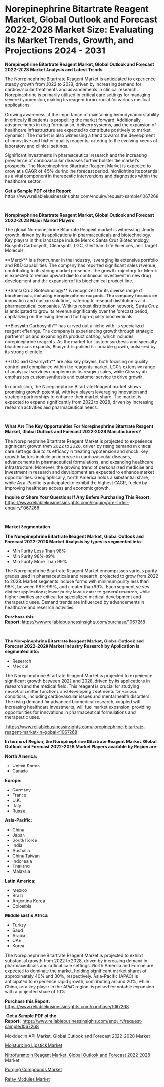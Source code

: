 <p><h1>Norepinephrine Bitartrate Reagent Market, Global Outlook and Forecast 2022-2028 Market Size: Evaluating its Market Trends, Growth, and Projections 2024 - 2031</h1></p><p><strong>Norepinephrine Bitartrate Reagent Market, Global Outlook and Forecast 2022-2028 Market Analysis and Latest Trends</strong></p>
<p><p>The Norepinephrine Bitartrate Reagent Market is anticipated to experience steady growth from 2022 to 2028, driven by increasing demand for cardiovascular treatments and advancements in clinical research. Norepinephrine is primarily utilized in critical care settings for managing severe hypotension, making its reagent form crucial for various medical applications.</p><p>Growing awareness of the importance of maintaining hemodynamic stability in critically ill patients is propelling the market forward. Additionally, advancements in drug formulation, delivery systems, and the expansion of healthcare infrastructure are expected to contribute positively to market dynamics. The market is also witnessing a trend towards the development of innovative and higher-quality reagents, catering to the evolving needs of laboratory and clinical settings.</p><p>Significant investments in pharmaceutical research and the increasing prevalence of cardiovascular diseases further bolster the market’s prospects. The Norepinephrine Bitartrate Reagent Market is expected to grow at a CAGR of 4.5% during the forecast period, highlighting its potential as a vital component in therapeutic interventions and diagnostics within the healthcare sector.</p></p>
<p><strong>Get a Sample PDF of the Report:&nbsp;</strong> <a href="https://www.reliablebusinessinsights.com/enquiry/request-sample/1067268">https://www.reliablebusinessinsights.com/enquiry/request-sample/1067268</a></p>
<p>&nbsp;</p>
<p><strong>Norepinephrine Bitartrate Reagent Market, Global Outlook and Forecast 2022-2028 Major Market Players</strong></p>
<p><p>The global Norepinephrine Bitartrate Reagent market is witnessing steady growth, driven by its applications in pharmaceuticals and biotechnology. Key players in this landscape include Merck, Santa Cruz Biotechnology, Biosynth Carbosynth, Clearsynth, LGC, Glentham Life Sciences, and Target Molecule.</p><p>**Merck** is a frontrunner in the industry, leveraging its extensive portfolio and R&D capabilities. The company has reported significant sales revenue, contributing to its strong market presence. The growth trajectory for Merck is expected to remain upward due to continuous investment in new drug development and the expansion of its biochemical product line.</p><p>**Santa Cruz Biotechnology** is recognized for its diverse range of biochemicals, including norepinephrine reagents. The company focuses on innovation and custom solutions, catering to research institutions and pharmaceutical companies. With its robust distribution network, Santa Cruz is anticipated to grow its revenue significantly over the forecast period, capitalizing on the rising demand for high-quality biochemicals.</p><p>**Biosynth Carbosynth** has carved out a niche with its specialized reagent offerings. The company is experiencing growth through strategic partnerships and expanding its product catalog, which includes norepinephrine reagents. As the market for custom synthesis and specialty biochemicals expands, Biosynth is poised for notable growth, bolstered by its strong clientele.</p><p>**LGC and Clearsynth** are also key players, both focusing on quality control and compliance within the reagents market. LGC’s extensive range of analytical services complements its reagent sales, while Clearsynth emphasizes custom synthesis and customer service to drive growth.</p><p>In conclusion, the Norepinephrine Bitartrate Reagent market shows promising growth potential, with key players leveraging innovation and strategic partnerships to enhance their market share. The market is expected to expand significantly from 2022 to 2028, driven by increasing research activities and pharmaceutical needs.</p></p>
<p>&nbsp;</p>
<p><strong>What Are The Key Opportunities For Norepinephrine Bitartrate Reagent Market, Global Outlook and Forecast 2022-2028 Manufacturers?</strong></p>
<p><p>The Norepinephrine Bitartrate Reagent Market is projected to experience significant growth from 2022 to 2028, driven by rising demand in critical care settings due to its efficacy in treating hypotension and shock. Key growth factors include an increase in cardiovascular diseases, advancements in pharmaceutical formulations, and expanding healthcare infrastructure. Moreover, the growing trend of personalized medicine and investment in research and development are expected to enhance market opportunities. Geographically, North America holds a substantial share, while Asia-Pacific is anticipated to exhibit the highest CAGR, fueled by improving healthcare access and economic growth.</p></p>
<p><strong>Inquire or Share Your Questions If Any Before Purchasing This Report:</strong> <a href="https://www.reliablebusinessinsights.com/enquiry/pre-order-enquiry/1067268">https://www.reliablebusinessinsights.com/enquiry/pre-order-enquiry/1067268</a></p>
<p>&nbsp;</p>
<p><strong>Market Segmentation</strong></p>
<p><strong>The Norepinephrine Bitartrate Reagent Market, Global Outlook and Forecast 2022-2028 Market Analysis by types is segmented into:</strong></p>
<p><ul><li>Min Purity Less Than 98%</li><li>Min Purity 98%-99%</li><li>Min Purity More Than 99%</li></ul></p>
<p><p>The Norepinephrine Bitartrate Reagent Market encompasses various purity grades used in pharmaceuticals and research, projected to grow from 2022 to 2028. Market segments include forms with minimum purity less than 98%, between 98%-99%, and greater than 99%. Each segment serves distinct applications; lower purity levels cater to general research, while higher purities are critical for specialized medical development and therapeutic uses. Demand trends are influenced by advancements in healthcare and research activities.</p></p>
<p><strong>Purchase this Report:&nbsp;</strong><a href="https://www.reliablebusinessinsights.com/purchase/1067268">https://www.reliablebusinessinsights.com/purchase/1067268</a></p>
<p>&nbsp;</p>
<p><strong>The Norepinephrine Bitartrate Reagent Market, Global Outlook and Forecast 2022-2028 Market Industry Research by Application is segmented into:</strong></p>
<p><ul><li>Research</li><li>Medical</li></ul></p>
<p><p>The Norepinephrine Bitartrate Reagent Market is projected to experience significant growth between 2022 and 2028, driven by its applications in research and the medical field. This reagent is crucial for studying neurotransmitter functions and developing treatments for various conditions, including cardiovascular issues and mental health disorders. The rising demand for advanced biomedical research, coupled with increasing healthcare investments, will fuel market expansion, providing opportunities for innovations in pharmaceutical formulations and therapeutic uses.</p></p>
<p><a href="https://www.reliablebusinessinsights.com/norepinephrine-bitartrate-reagent-market-in-global-r1067268">&nbsp;https://www.reliablebusinessinsights.com/norepinephrine-bitartrate-reagent-market-in-global-r1067268</a></p>
<p><strong>In terms of Region, the Norepinephrine Bitartrate Reagent Market, Global Outlook and Forecast 2022-2028 Market Players available by Region are:</strong></p>
<p>
    <p> <strong> North America: </strong>
        <ul>
            <li>United States</li>
            <li>Canada</li>
        </ul>
        </p> 
    <p> <strong> Europe: </strong>
        <ul>
            <li>Germany</li>
            <li>France</li>
            <li>U.K.</li>
            <li>Italy</li>
            <li>Russia</li>
        </ul>
        </p> 
    <p> <strong> Asia-Pacific: </strong>
        <ul>
            <li>China</li>
            <li>Japan</li>
            <li>South Korea</li>
            <li>India</li>
            <li>Australia</li>
            <li>China Taiwan</li>
            <li>Indonesia</li>
            <li>Thailand</li>
            <li>Malaysia</li>
        </ul>
        </p> 
    <p> <strong> Latin America: </strong>
        <ul>
            <li>Mexico</li>
            <li>Brazil</li>
            <li>Argentina Korea</li>
            <li>Colombia</li>
        </ul>
        </p> 
    <p> <strong> Middle East & Africa: </strong>
        <ul>
            <li>Turkey</li>
            <li>Saudi</li>
            <li>Arabia</li>
            <li>UAE</li>
            <li>Korea</li>
        </ul>
    </p>
    </p>
<p><p>The Norepinephrine Bitartrate Reagent Market is projected to exhibit substantial growth from 2022 to 2028, driven by increasing demand in pharmaceuticals and critical care settings. North America and Europe are expected to dominate the market, holding significant market shares of approximately 40% and 30%, respectively. Asia-Pacific (APAC) is anticipated to experience rapid growth, contributing around 20%, while China, as a key player in the APAC region, is poised for notable expansion with a projected share of 10%.</p></p>
<p><strong>Purchase this Report: </strong><a href="https://www.reliablebusinessinsights.com/purchase/1067268">https://www.reliablebusinessinsights.com/purchase/1067268</a></p>
<p>&nbsp;<strong>Get a Sample PDF of the Report:&nbsp;&nbsp;</strong><a href="https://www.reliablebusinessinsights.com/enquiry/request-sample/1067268">https://www.reliablebusinessinsights.com/enquiry/request-sample/1067268</a></p>
<p><strong></strong></p>
<p><p><a href="https://github.com/SamiaHussain82/Market-Research-Report-List-1/blob/main/moxidectin-api-market-global-outlook-and-forecast-2022-2028-market.md">Moxidectin API Market, Global Outlook and Forecast 2022-2028 Market</a></p><p><a href="https://www.linkedin.com/pulse/global-moisturizing-lipstick-market-size-trends-analysis-regional-dvzzc?trackingId=AKC7NYrYRX%2Brmp1WLHjJ1w%3D%3D">Moisturizing Lipstick Market</a></p><p><a href="https://github.com/DianaWilson796/Market-Research-Report-List-1/blob/main/nitrofurantoin-reagent-market-global-outlook-and-forecast-2022-2028-market.md">Nitrofurantoin Reagent Market, Global Outlook and Forecast 2022-2028 Market</a></p><p><a href="https://issuu.com/reportprime-2/docs/purging-compounds-market-size-2030._f84a888e563bd7">Purging Compounds Market</a></p><p><a href="https://medium.com/@thaddeulentine3434/what-is-relay-modules-market-4218d47fb9e9">Relay Modules Market</a></p></p>